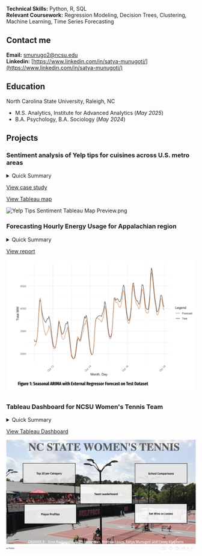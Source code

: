 **Technical Skills:** Python, R, SQL  
**Relevant Coursework:** Regression Modeling, Decision Trees, Clustering, Machine Learning, Time Series Forecasting

## Contact me 
**Email:** smunugo2@ncsu.edu  
**Linkedin:** [https://www.linkedin.com/in/satya-munugoti/](https://www.linkedin.com/in/satya-munugoti/)

## Education  
North Carolina State University, Raleigh, NC  
- M.S. Analytics, Institute for Advanced Analytics (_May 2025_)
- B.A. Psychology, B.A. Sociology (_May 2024_)

## Projects  
### Sentiment analysis of Yelp tips for cuisines across U.S. metro areas  
<details>
  <summary>Quick Summary</summary>

  - Cleaned and analyzed over 260,000 Yelp tips using natural language processing in Python
  - Created Tableau dashboard with sentiment scores to help restaurant owners identify ideal markets for new locations
  - Packages used: NLTK (VADER) for sentiment analysis, Scikit-learn (LDA) for topic modeling, and geopandas for mapping metropolitan areas

</details>

[View case study](https://docs.google.com/presentation/d/1rh43a-PXiLCaoP4A_SVqx3LXD3wpGoNoKUsV298h7fg/edit?usp=sharing)  

[View Tableau map](https://public.tableau.com/app/profile/satya.munugoti/viz/YelpTipsSentimentanalysisofcuisinesacrossU_S_metroareas/Dashboard1) 

![Yelp Tips Sentiment Tableau Map Preview.png](https://raw.githubusercontent.com/satya-munu/satyamunugoti.github.io/refs/heads/main/Yelp%20Tips%20Sentiment%20Tableau%20Map%20Preview.png)

### Forecasting Hourly Energy Usage for Appalachian region
<details>
  <summary>Quick Summary</summary>

  - Predicted a week's energy usage with a mean average percentage error of 2.17% on the test set, helping the utility company to prepare for operational expenses

  - Created a seasonal ARMA(2, 0, 2) model with an external regressor

</details>

[View report](https://docs.google.com/presentation/d/1s8oHCqFasSjtw6T9VbCdNO51NDHRzz2504PJ2JNn2YU/edit?usp=sharing)

![Time Series Forecast.png](https://raw.githubusercontent.com/satya-munu/satya-munu.github.io/refs/heads/main/Time%20Series%20Energy%20Forecast.png)

### Tableau Dashboard for NCSU Women's Tennis Team  
<details>
  <summary>Quick Summary</summary>

  - Tableau dashboard with 19 key performance indicators, cumulative player profiles with season and career averages, and comparison against recruiting competition across US
  - Presented to head coach of NCSU  Women’s Tennis team, now used for player recruitment and training

</details>

[View Tableau Dashboard](https://public.tableau.com/views/NCStateWomensTennisOrange8/WinsVsLosses?:language=en-US&publish=yes&:sid=&:redirect=auth&:display_count=n&:origin=viz_share_link) 

![Tableau Tennis Dashboard](https://raw.githubusercontent.com/satya-munu/satya-munu.github.io/refs/heads/main/Tableau%20Dashboard%20Tennis%20Dashboard.png)


